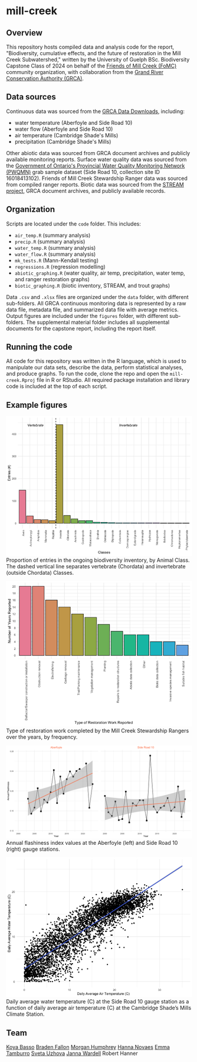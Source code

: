 # mill-creek

## Overview
This repository hosts compiled data and analysis code for the report, "Biodiversity, cumulative effects, and the future of restoration in the Mill Creek Subwatershed," written by the University of Guelph BSc. Biodiversity Capstone Class of 2024 on behalf of the [Friends of Mill Creek (FoMC)](https://www.friendsofmillcreek.org/membership/sub-page-top/) community organization, with collaboration from the [Grand River Conservation Authority (GRCA)](https://www.grandriver.ca/).

## Data sources
Continuous data was sourced from the [GRCA Data Downloads](https://data.grandriver.ca/downloads-monitoring.html), including:
- water temperature (Aberfoyle and Side Road 10)
- water flow (Aberfoyle and Side Road 10)
- air temperature (Cambridge Shade's Mills)
- precipitation (Cambridge Shade's Mills)

Other abiotic data was sourced from GRCA document archives and publicly available monitoring reports. Surface water quality data was sourced from the [Government of Ontario's Provincial Water Quality Monitoring Network (PWQMN)](https://data.ontario.ca/en/dataset/provincial-stream-water-quality-monitoring-network) grab sample dataset (Side Road 10, collection site ID 16018413102). Friends of Mill Creek Stewardship Ranger data was sourced from compiled ranger reports. Biotic data was sourced from the [STREAM project](https://stream-dna.org/), GRCA document archives, and publicly available records.

## Organization
Scripts are located under the `code` folder. This includes:
- `air_temp.R` (summary analysis)
- `precip.R` (summary analysis)
- `water_temp.R` (summary analysis)
- `water_flow.R` (summary analysis)
- `mk_tests.R` (Mann-Kendall testing)
- `regressions.R` (regression modelling)
- `abiotic_graphing.R` (water quality, air temp, precipitation, water temp, and ranger restoration graphs)
- `biotic_graphing.R` (biotic inventory, STREAM, and trout graphs)

Data `.csv` and `.xlsx` files are organized under the `data` folder, with different sub-folders. All GRCA continuous monitoring data is represented by a raw data file, metadata file, and summarized data file with average metrics. Output figures are included under the `figures` folder, with different sub-folders. The supplemental material folder includes all supplemental documents for the capstone report, including the report itself.

## Running the code
All code for this repository was written in the R language, which is used to manipulate our data sets, describe the data, perform statistical analyses, and produce graphs. To run the code, clone the repo and open the `mill-creek.Rproj` file in R or RStudio. All required package installation and library code is included at the top of each script.

## Example figures
![biotic inventory classes](figures/biotic_inventory/classes.png)
Proportion of entries in the ongoing biodiversity inventory, by Animal Class. The dashed vertical line separates vertebrate (Chordata) and invertebrate (outside Chordata) Classes. 

![ranger restoration](figures/ranger_restoration_activities.png)
Type of restoration work completed by the Mill Creek Stewardship Rangers over the years, by frequency. 

![flashiness MK](figures/mann-kendall/MK_annual_flashiness.png)
Annual flashiness index values at the Aberfoyle (left) and Side Road 10 (right) gauge stations.

![water temp regression](figures/regression/water_by_air_temp.png)
Daily average water temperature (C) at the Side Road 10 gauge station as a function of daily average air temperature (C) at the Cambridge Shade’s Mills Climate Station.

## Team
[Koya Basso](https://github.com/KoBaa333)
[Braden Fallon](https://github.com/BradenFallon44)
[Morgan Humphrey](https://github.com/humphrem)
[Hanna Novaes](https://github.com/hannajn)
[Emma Tamburro](https://github.com/etamburr)
[Sveta Uzhova](https://github.com/suzhova)
[Janna Wardell](https://github.com/jwardell02)
Robert Hanner 